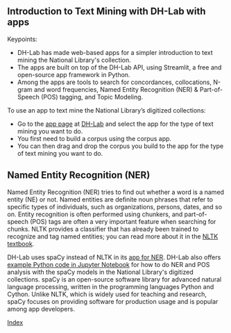 ## Introduction to Text Mining with DH-Lab with apps

Keypoints:
- DH-Lab has made web-based apps for a simpler introduction to text mining the National Library's collection. 
- The apps are built on top of the DH-Lab API, using Streamlit, a free and open-source app framework in Python. 
- Among the apps are tools to search for concordances, collocations, N-gram and word frequencies, Named Entity Recognition (NER) & Part-of-Speech (POS) tagging, and Topic Modeling.

To use an app to text mine the National Library’s digitized collections:

- Go to the [app page](https://www.nb.no/dh-lab/apper/) at [DH-Lab](https://www.nb.no/dh-lab/) and select the app for the type of text mining you want to do. 
- You first need to build a corpus using the corpus app. 
- You can then drag and drop the corpus you build to the app for the type of text mining you want to do.

## Named Entity Recognition (NER)

Named Entity Recognition (NER) tries to find out whether a word is a named entity (NE) or not. Named entities are definite noun phrases that refer to specific types of individuals, such as organizations, persons, dates, and so on. Entity recognition is often performed using chunkers, and part-of-speech (POS) tags are often a very important feature when searching for chunks. NLTK provides a classifier that has already been trained to recognize and tag named entities; you can read more about it in the [NLTK textbook](https://www.nltk.org/book/ch07.html#named_entity_recognition_index_term). 

DH-Lab uses spaCy instead of NLTK in its [app for NER](https://dh.nb.no/apps/navn-og-steder/). DH-Lab also offers [example Python code in Jupyter Notebook](https://nationallibraryofnorway.github.io/digital_tekstanalyse/tutorial/3.0.ner_og_pos.html) for how to do NER and POS analysis with the spaCy models in the National Library's digitized collections. spaCy is an open-source software library for advanced natural language processing, written in the programming languages Python and Cython. Unlike NLTK, which is widely used for teaching and research, spaCy focuses on providing software for production usage and is popular among app developers.

[Index](https://ang-uio.github.io/Textmining/)
